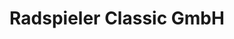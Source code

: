 ---
title: "Radspieler Classic GmbH"
url: /gundremmingen/radspieler-classic-gmbh/
shop: Autohaus
---